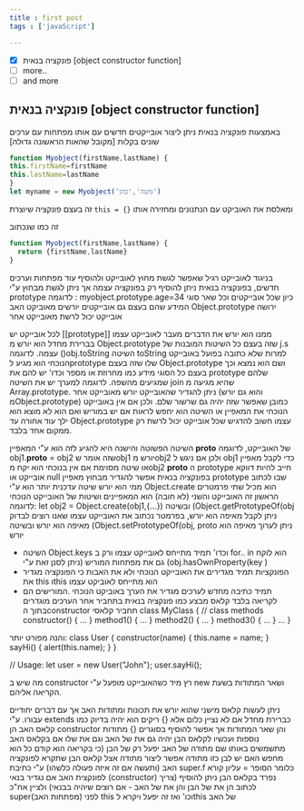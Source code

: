 ```yaml
---
title : first post
tags : ['javaScript']

---
```

- [x] פונקציה בנאית [object constructor function]
- [ ] more..
- [ ] and more

## פונקציה בנאית [object constructor function]
באמצעות פונקציה בנאית ניתן ליצור אובייקטים חדשים עם אותו מפתחות עם ערכים שונים בקלות [מקובל שהאות הראשונה גדולה]
```js 
function Myobject(firstName,lastName) {
this.firstName=firstName
this.lastName=lastName
}
let myname = new Myobject('משה','כהן')
```
זה בעצם פונקציה שיוצרת `this = {}` ומאלסת את האוביקט עם הנתנונים ומחזירה אותו

זה כמו שנכתוב
```js
function Myobject(firstName,lastName) {
  return {firstName,lastName}
}
```

 בניגוד לאובייקט רגיל שאפשר לגשת מחוץ לאובייקט ולהוסיף עוד מפתחות וערכים חדשים, בפונקציה בנאית ניתן להוסיף רק בפונקציה עצמה אך ניתן לגשת מבחוץ ע"י prototype לדוגמה :   myobject.prototype.age=34 כיון שכל אובייקטים וכל שאר סוגי המידע שהם בעצם גם אובייקטים יורשים מאוביקט האב Object.prototype
ירושה
אובייקט יכול לרשת מאובייקט אחר

לכל אובייקט יש [[prototype]] ממנו הוא יורש את הדברים מעבר לאובייקט עצמו
בברירת מחדל הוא יורש מ Object.prototype שזה בעצם כל השיטות המובנות של j.s עצמה.
לדוגמה ()obj.toString השיטה toString למרות שלא כתובה בפועל באובייקט הנוכחי הוא מגיע לprototype שלו שזה בעצם Object.prototype ושם הוא נמצא
וכך בעצם כל הסוגי מידע כמו מחרוזת או מספר וכדו' יש להם את prototype שלהם שמגיעים מהשפה. לדוגמה למערך יש את השיטה join שהיא מגיעה מ Array.prototype.
ניתן להגדיר שהאובייקט יורש מאובייקט אחר (והוא גם יורש מObject.prototype) כמובן שאפשר שזה יהיה גם שרשור שלם.
ולכן אם אין באובייקט הנוכחי את המאפיין או השיטה הוא יחפש לראות אם יש במוריש ואם הוא לא מוצא הוא ילך עוד אחורה עד Object.prototype עצמו
חשוב להדגיש שכל אובייקט יכול לרשת רק ממקום אחד בלבד.

השיטה הפשוטה והישנה היא להגיע לזה הוא ע"י המאפיין __proto__ של האובייקט, לדוגמה obj1.__proto__ = obj2  שזה אומר שobj1 יורש מobj2 ולכן אם ניגש ל obj1 כדי לקבל מאפיין או שיטה מסוימת אם אין בנוכחי הוא יקח מobj2
__proto__ ה prototype חייב להיות דווקא אובייקט או null
בפונקציה בנאית אפשר להגדיר מבחוץ מאפיין prototype שבו לכתוב ממי הוא יורש
שיטה עדכנית יותר הוא ע"י Object.create הוא מכיל שתי פרמטרים הראשון זה האובייקט והשני (לא חובה) הוא המאפיינים ושיטות של האובייקט הנוכחי לדוגמה:
 let obj2 = Object.create(obj1,{...})
ובשיטה  (Object.getPrototypeOf(obj ניתן לקבל מאיפה הוא יורש, בפרמטר נכתוב את האובייקט עצמו שאנו רוצים לבדוק מאיפה הוא יורש 
ובשיטה (Object.setPrototypeOf(obj, proto ניתן לערוך מאיפה הוא יורש
 - השיטה Object.keys וכדו' תמיד מתייחס לאובייקט עצמו ורק ב for.. in הוא לוקח גם את מפתחות המוריש (ניתן לסנן זאת ע"י (obj.hasOwnProperty(key )
- הפונקציות תמיד מגדירים את האובייקט הנוכחי ולא את האבות כי הפונקציה מגדיר את this וthis הוא מתייחס לאוביקט עצמו
- תמיד כתיבה מחדש לערכים מגדיר את הערך באוביקט הנוכחי .המורישים הם לקריאה בלבד
קלאס
מבצע כמו פונקציה בנאית בתחביר אחר
הערכים מוגדרים בתוך הconstructor
תחביר קלאסי
class MyClass {
  // class methods
  constructor() { ... }
  method1() { ... }
  method2() { ... }
  method3() { ... }
  ...
}


והנה מפורט יותר:
class User {
  constructor(name) {
    this.name = name;
  }
  sayHi() {
    alert(this.name);
  }
}

// Usage:
let user = new User("John");
user.sayHi();

מה שיש ב constructor רץ מיד כשהאובייקט מופעל ע"י new ושאר המתודות בשעת הקריאה אליהם.

ניתן לעשות קלאס מישני שהוא יורש את תכונות ומתודות האב אך עם דברים יחודיים עבורו. ע"י extends
כברירת מחדל אם לא נציין כלום אלא {} ריקים הוא יהיה בדיוק כמו קלאס האב הן constructor והן שאר המתודות
אך אפשר להוסיף בסוגרים {} מתודות נוספות ועכשיו לקלאס הבן יהיה גם את של האב וגם את שלו
אם בקלאס האב מתשמשים באותו שם מתודה של האב יפעל רק של הבן (כי בקריאה הוא קודם כל הוא מחפש האם יש לבן כזו מתודה
אפשר ליצור מתודה אצל קלאס הבן שתקרא לפונקציה האב (ותעשה אם זה איזה פעולה כלשהו)  ע"י כתיבת super.f כלומר הסופר = עליון קורא לפונקצית האב
אם נגדיר בנאי (constructor) נפרד בקלאס הבן  ניתן להוסיף  (צריך לכתוב הן את של הבן והן את של האב - אם רוצים שיהיה בבנאי)
ולציין אח"כ super(מפתחות האב) לפני this וכו' ואז זה יפעל ויקרא לthis של האב 
